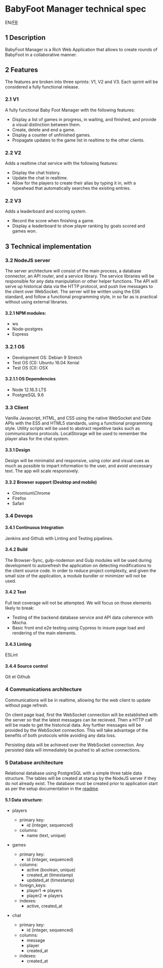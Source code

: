 # BabyFoot Manager technical spec
EN/[FR](spec_fr.md)

## 1  Description
BabyFoot Manager is a Rich Web Application that allows to create rounds of BabyFoot in a collaborative manner.

## 2  Features
The features are broken into three sprints:  V1, V2 and V3.  Each sprint will be considered a fully functional release.

### 2.1 V1
A fully functional Baby Foot Manager with the following features:

* Display a list of games in progress, in waiting, and finished, and provide a visual distinction between them.
* Create, delete and end a game.
* Display a counter of unfinished games.
* Propagate updates to the game list in realtime to the other clients.

### 2.2 V2
Adds a realtime chat service with the following features:

* Display the chat history.
* Update the chat in realtime.
* Allow for the players to create their alias by typing it in, with a typeahead that automatically searches the existing entries.

### 2.2 V3
Adds a leaderboard and scoring system.

* Record the score when finishing a game.
* Display a leaderboard to show player ranking by goals scored and games won.

## 3  Technical implementation

### 3.2  NodeJS server
The server architecture will consist of the main process, a database connector, an API router, and a service library.  The service libraries will be responsible for any data manipulation or other helper functions. The API will serve up historical data via the HTTP protocol, and push live messages to the client over WebSocket.  The server will be written using the ES6 standard, and follow a functional programming style, in so far as is practical without using external libraries.

#### 3.2.1  NPM modules:

* ws
* Node-postgres
* Express

### 3.2.1  OS
* Development OS: Debian 9 Stretch
* Test OS (CI): Ubuntu 16.04 Xenial
* Test OS (CI): OSX

#### 3.2.1.1  OS Dependencies
* Node 12.16.3 LTS
* PostgreSQL 9.6

### 3.3  Client
Vanilla Javascript, HTML, and CSS using the native WebSocket and Date APIs with the ES5 and HTML5 standards, using a functional programming style.  Utility scripts will be used to abstract repetitive tasks such as communications protocols.  LocalStorage will be used to remember the player alias for the chat system.

#### 3.3.1  Design
Design will be minimalist and responsive, using color and visual cues as much as possible to impart information to the user, and avoid unecessary text.  The app will scale responsively.

#### 3.3.2  Browser support (Desktop and mobile)
* Chromium\Chrome
* Firefox
* Safari

### 3.4  Devops

#### 3.4.1  Continuous Integration
Jenkins and Github with Linting and Testing pipelines.

#### 3.4.2  Build
The Browser-Sync, gulp-nodemon and Gulp modules will be used during development to autorefresh the application on detecting modifications to the client source code.  In order to reduce project complexity, and given the small size of the application, a module bundler or minimizer will not be used.

#### 3.4.2  Test
Full test coverage will not be attempted.  We will focus on those elements likely to break:

* Testing of the backend database service and API data coherence with Mocha.
* Basic front end e2e testing using Cypress to insure page load and rendering of the main elements.

#### 3.4.3  Linting
ESLint

#### 3.4.4  Source control
Git et Github

### 4  Communications architecture
Communications will be in realtime, allowing for the web client to update without page refresh.

On client page load, first the WebSocket connection will be established with the server so that the latest messages can be recieved. Then a HTTP call will be made to get the historical data.  Any further messages will be provided by the WebSocket connection.  This will take advantage of the benefits of both protocols while avoiding any data loss.

Persisting data will be achieved over the WebSocket connection.  Any persisted data will immediately be pushed to all active connections.

### 5  Database architecture

Relational database using PostgreSQL with a simple three table data structure.  The tables will be created at startup by the NodeJS server if they do not already exist.  The database must be created prior to application start as per the setup documentation in the [readme](readme.md).

#### 5.1  Data structure:
* players
  * primary key:
    - id (integer, sequenced)
  * columns:
    - name (text, unique)

* games
  * primary key:
    - id (integer, sequenced)
  * columns:
    - active (boolean, unique)
    - created_at (timestamp)
    - updated_at (timestamp)
  * foreign_keys: 
    - player1 => players
    - player2 => players
  * indexes:
    - active, created_at

* chat
  * primary key:
    - id (integer, sequenced)
  * columns:
    - message
    - player
    - created_at
  * indexes:
    - created_at
